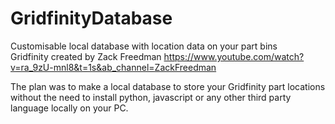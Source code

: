# GridfinityDatabase
Customisable local database with location data on your part bins
<br>Gridfinity created by Zack Freedman 
https://www.youtube.com/watch?v=ra_9zU-mnl8&t=1s&ab_channel=ZackFreedman

The plan was to make a local database to store your Gridfinity part locations without the need to install python, javascript or any other third party language locally on your PC.
